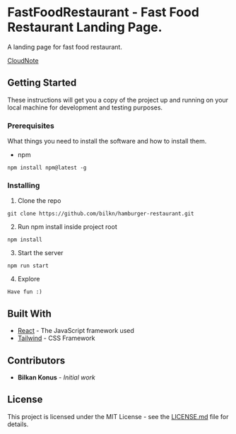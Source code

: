 # FastFoodRestaurant - Fast Food Restaurant Landing Page.

A landing page for fast food restaurant.

[CloudNote](https://fastfood-restaurant.netlify.app/)

## Getting Started

These instructions will get you a copy of the project up and running on your local machine for development and testing purposes.

### Prerequisites

What things you need to install the software and how to install them.

- npm

``` 
npm install npm@latest -g
```

### Installing

1. Clone the repo

``` 
git clone https://github.com/bilkn/hamburger-restaurant.git
```

2. Run npm install inside project root

``` 
npm install
```

3. Start the server

``` 
npm run start
```

4. Explore

``` 
Have fun :)
```

## Built With
* [React](https://reactjs.org/) - The JavaScript framework used
* [Tailwind](https://tailwindcss.com/) - CSS Framework

## Contributors

* **Bilkan Konus** - *Initial work*

## License 

This project is licensed under the MIT License - see the [LICENSE.md](LICENSE.md) file for details.





